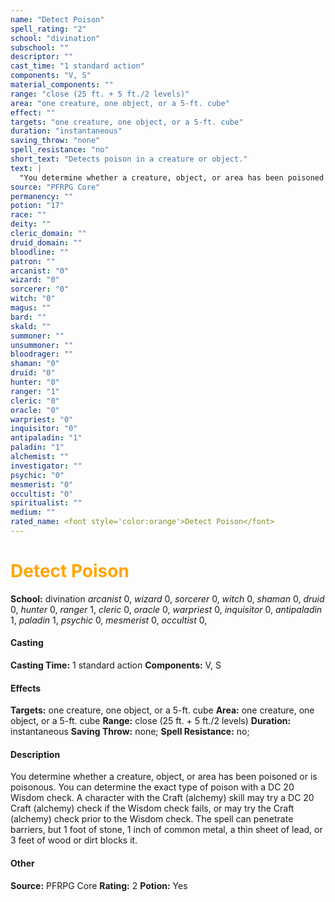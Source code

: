 ```yaml
---
name: "Detect Poison"
spell_rating: "2"
school: "divination"
subschool: ""
descriptor: ""
cast_time: "1 standard action"
components: "V, S"
material_components: ""
range: "close (25 ft. + 5 ft./2 levels)"
area: "one creature, one object, or a 5-ft. cube"
effect: ""
targets: "one creature, one object, or a 5-ft. cube"
duration: "instantaneous"
saving_throw: "none"
spell_resistance: "no"
short_text: "Detects poison in a creature or object."
text: |
  "You determine whether a creature, object, or area has been poisoned or is poisonous. You can determine the exact type of poison with a DC 20 Wisdom check. A character with the Craft (alchemy) skill may try a DC 20 Craft (alchemy) check if the Wisdom check fails, or may try the Craft (alchemy) check prior to the Wisdom check. The spell can penetrate barriers, but 1 foot of stone, 1 inch of common metal, a thin sheet of lead, or 3 feet of wood or dirt blocks it."
source: "PFRPG Core"
permanency: ""
potion: "17"
race: ""
deity: ""
cleric_domain: ""
druid_domain: ""
bloodline: ""
patron: ""
arcanist: "0"
wizard: "0"
sorcerer: "0"
witch: "0"
magus: ""
bard: ""
skald: ""
summoner: ""
unsummoner: ""
bloodrager: ""
shaman: "0"
druid: "0"
hunter: "0"
ranger: "1"
cleric: "0"
oracle: "0"
warpriest: "0"
inquisitor: "0"
antipaladin: "1"
paladin: "1"
alchemist: ""
investigator: ""
psychic: "0"
mesmerist: "0"
occultist: "0"
spiritualist: ""
medium: ""
rated_name: <font style='color:orange'>Detect Poison</font>
---
```


# <font style='color:orange'>Detect Poison</font> 
**School:** divination 
_arcanist_ 0, _wizard_ 0, _sorcerer_ 0, _witch_ 0, _shaman_ 0, _druid_ 0, _hunter_ 0, _ranger_ 1, _cleric_ 0, _oracle_ 0, _warpriest_ 0, _inquisitor_ 0, _antipaladin_ 1, _paladin_ 1, _psychic_ 0, _mesmerist_ 0, _occultist_ 0, 
#### Casting
**Casting Time:** 1 standard action
 **Components:** V, S 
 #### Effects
**Targets:** one creature, one object, or a 5-ft. cube
**Area:** one creature, one object, or a 5-ft. cube
**Range:** close (25 ft. + 5 ft./2 levels)
**Duration:** instantaneous
**Saving Throw:** none; **Spell Resistance:** no; 
 #### Description
You determine whether a creature, object, or area has been poisoned or is poisonous. You can determine the exact type of poison with a DC 20 Wisdom check. A character with the Craft (alchemy) skill may try a DC 20 Craft (alchemy) check if the Wisdom check fails, or may try the Craft (alchemy) check prior to the Wisdom check. The spell can penetrate barriers, but 1 foot of stone, 1 inch of common metal, a thin sheet of lead, or 3 feet of wood or dirt blocks it.

 #### Other
**Source:** PFRPG Core
**Rating:** 2
**Potion:** Yes
